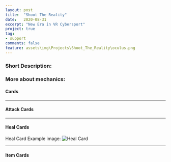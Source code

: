 ```yaml
---
layout: post
title:  "Shoot The Reality"
date:   2020-08-31
excerpt: "New Era in VR Cybersport"
project: true
tag: 
- support
comments: false
feature: assets\img\Projects\Shoot_The_Reality\oculus.png
---
```


### Short Description:




### More about mechanics:



#### Cards


---

#### Attack Cards



---

#### Heal Cards

Heal Card Example image:
![Heal Card]({{site.url}}/assets/img/Projects/Shoot_The_Reality/oculus.jpg)   

---

#### Item Cards
